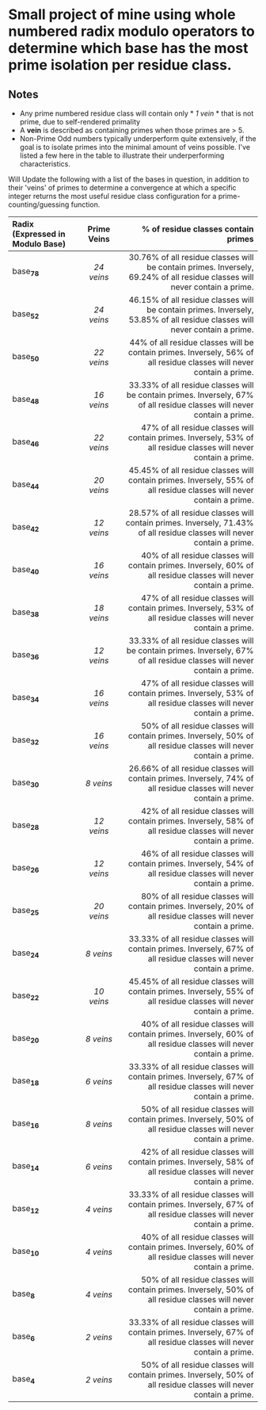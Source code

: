 # Small project of mine using **whole numbered radix modulo operators** to determine which base has the most prime isolation per residue class. 

## Notes ##
- Any prime numbered residue class will contain only * *1 vein* * that is not prime, due to self-rendered primality
- A **vein** is described as containing primes when those primes are > 5.
- Non-Prime Odd numbers typically underperform quite extensively, if the goal is to isolate primes into the minimal amount of veins possible. I've listed a few here in the table to illustrate their underperforming characteristics.

Will Update the following with a list of the bases in question, in addition to their 'veins' of primes to determine a convergence at which a specific integer returns the most useful residue class configuration for a prime-counting/guessing function.

| Radix (Expressed in Modulo Base) | Prime Veins | % of residue classes contain primes | 
| :--- | :---: | ---: |
| base<sub>**78**</sub> | *24 veins* | 30.76% of all residue classes will be contain primes. Inversely, 69.24% of all residue classes will never contain a prime.|
| base<sub>**52**</sub> | *24 veins* | 46.15% of all residue classes will be contain primes. Inversely, 53.85% of all residue classes will never contain a prime.|
| base<sub>**50**</sub> | *22 veins* | 44% of all residue classes will be contain primes. Inversely, 56% of all residue classes will never contain a prime.|
| base<sub>**48**</sub> | *16 veins* | 33.33% of all residue classes will be contain primes. Inversely, 67% of all residue classes will never contain a prime.|
| base<sub>**46**</sub> | *22 veins* | 47% of all residue classes will contain primes.  Inversely, 53% of all residue classes will never contain a prime.|
| base<sub>**44**</sub> | *20 veins* | 45.45% of all residue classes will contain primes.  Inversely, 55% of all residue classes will never contain a prime.|
| base<sub>**42**</sub> | *12 veins* | 28.57% of all residue classes will contain primes.  Inversely, 71.43% of all residue classes will never contain a prime.|
| base<sub>**40**</sub> | *16 veins* | 40% of all residue classes will contain primes.  Inversely, 60% of all residue classes will never contain a prime.|
| base<sub>**38**</sub> | *18 veins* | 47% of all residue classes will contain primes.  Inversely, 53% of all residue classes will never contain a prime.|
| base<sub>**36**</sub> | *12 veins* | 33.33% of all residue classes will be contain primes. Inversely, 67% of all residue classes will never contain a prime.|
| base<sub>**34**</sub> | *16 veins* | 47% of all residue classes will contain primes.  Inversely, 53% of all residue classes will never contain a prime.|
| base<sub>**32**</sub> | *16 veins* | 50% of all residue classes will contain primes.  Inversely, 50% of all residue classes will never contain a prime.|
| base<sub>**30**</sub> | *8 veins* | 26.66% of all residue classes will contain primes.  Inversely, 74% of all residue classes will never contain a prime.|
| base<sub>**28**</sub> | *12 veins* | 42% of all residue classes will contain primes.  Inversely, 58% of all residue classes will never contain a prime.|
| base<sub>**26**</sub> | *12 veins* | 46% of all residue classes will contain primes.  Inversely, 54% of all residue classes will never contain a prime.|
| base<sub>**25**</sub> | *20 veins* | 80% of all residue classes will contain primes.  Inversely, 20% of all residue classes will never contain a prime.|
| base<sub>**24**</sub> | *8 veins* | 33.33% of all residue classes will contain primes.  Inversely, 67% of all residue classes will never contain a prime.|
| base<sub>**22**</sub> | *10 veins* | 45.45% of all residue classes will contain primes.  Inversely, 55% of all residue classes will never contain a prime.|
| base<sub>**20**</sub> | *8 veins* | 40% of all residue classes will contain primes.  Inversely, 60% of all residue classes will never contain a prime.|
| base<sub>**18**</sub> | *6 veins* | 33.33% of all residue classes will contain primes.  Inversely, 67% of all residue classes will never contain a prime.|
| base<sub>**16**</sub> | *8 veins* | 50% of all residue classes will contain primes.  Inversely, 50% of all residue classes will never contain a prime.|
| base<sub>**14**</sub> | *6 veins* | 42% of all residue classes will contain primes.  Inversely, 58% of all residue classes will never contain a prime.|
| base<sub>**12**</sub> | *4 veins* | 33.33% of all residue classes will contain primes.  Inversely, 67% of all residue classes will never contain a prime.|
| base<sub>**10**</sub> | *4 veins* | 40% of all residue classes will contain primes.  Inversely, 60% of all residue classes will never contain a prime.|
| base<sub>**8**</sub> | *4 veins* | 50% of all residue classes will contain primes.  Inversely, 50% of all residue classes will never contain a prime.|
| base<sub>**6**</sub> | *2 veins* | 33.33% of all residue classes will contain primes.  Inversely, 67% of all residue classes will never contain a prime.|
| base<sub>**4**</sub> | *2 veins* | 50% of all residue classes will contain primes.  Inversely, 50% of all residue classes will never contain a prime.|
